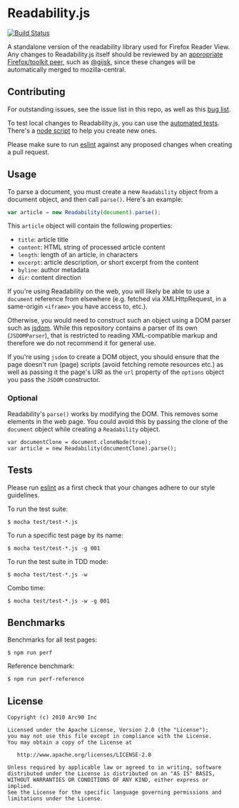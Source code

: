 # Readability.js

[![Build Status](https://travis-ci.org/mozilla/readability.svg?branch=master)](https://travis-ci.org/mozilla/readability)

A standalone version of the readability library used for Firefox Reader View. Any changes to Readability.js itself should be reviewed by an [appropriate Firefox/toolkit peer](https://wiki.mozilla.org/Modules/Firefox), such as [@gijsk](https://github.com/gijsk), since these changes will be automatically merged to mozilla-central.

## Contributing

For outstanding issues, see the issue list in this repo, as well as this [bug list](https://bugzilla.mozilla.org/buglist.cgi?component=Reader%20Mode&product=Toolkit&bug_status=__open__&limit=0).

To test local changes to Readability.js, you can use the [automated tests](#tests). There's a [node script](https://github.com/mozilla/readability/blob/master/test/generate-testcase.js) to help you create new ones.

Please make sure to run [eslint](http://eslint.org/) against any proposed changes when creating a pull request.

## Usage

To parse a document, you must create a new `Readability` object from a document object, and then call `parse()`. Here's an example:

```javascript
var article = new Readability(document).parse();
```

This `article` object will contain the following properties:

* `title`: article title
* `content`: HTML string of processed article content
* `length`: length of an article, in characters
* `excerpt`: article description, or short excerpt from the content
* `byline`: author metadata
* `dir`: content direction

If you're using Readability on the web, you will likely be able to use a `document` reference from elsewhere (e.g. fetched via XMLHttpRequest, in a same-origin `<iframe>` you have access to, etc.).

Otherwise, you would need to construct such an object using a DOM parser such as [jsdom](https://github.com/tmpvar/jsdom). While this repository contains a parser of its own (`JSDOMParser`), that is restricted to reading XML-compatible markup and therefore we do not recommend it for general use.

If you're using `jsdom` to create a DOM object, you should ensure that the page doesn't run (page) scripts (avoid fetching remote resources etc.) as well as passing it the page's URI as the `url` property of the `options` object you pass the `JSDOM` constructor.

### Optional

Readability's `parse()` works by modifying the DOM. This removes some elements in the web page. You could avoid this by passing the clone of the `document` object while creating a `Readability` object.


```
var documentClone = document.cloneNode(true); 
var article = new Readability(documentClone).parse();
```

## Tests

Please run [eslint](http://eslint.org/) as a first check that your changes adhere to our style guidelines.

To run the test suite:

    $ mocha test/test-*.js

To run a specific test page by its name:

    $ mocha test/test-*.js -g 001

To run the test suite in TDD mode:

    $ mocha test/test-*.js -w

Combo time:

    $ mocha test/test-*.js -w -g 001

## Benchmarks

Benchmarks for all test pages:

    $ npm run perf

Reference benchmark:

    $ npm run perf-reference

## License

    Copyright (c) 2010 Arc90 Inc

    Licensed under the Apache License, Version 2.0 (the "License");
    you may not use this file except in compliance with the License.
    You may obtain a copy of the License at

       http://www.apache.org/licenses/LICENSE-2.0

    Unless required by applicable law or agreed to in writing, software
    distributed under the License is distributed on an "AS IS" BASIS,
    WITHOUT WARRANTIES OR CONDITIONS OF ANY KIND, either express or implied.
    See the License for the specific language governing permissions and
    limitations under the License.
